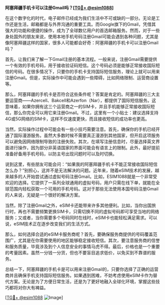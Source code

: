 **阿塞拜疆手机卡可以注册Gmail吗？[[TG💪+ @esim1088](https://t.me/s/esim1088)]**

在这个数字化的时代，电子邮件已经成为我们生活中不可或缺的一部分。无论是工作还是生活，邮箱都是与外界沟通的重要工具。而Google旗下的Gmail，凭借其强大的功能和便捷的操作，成为了全球数亿用户的首选邮箱服务。然而，对于一些身处国外的朋友来说，使用本地手机号码注册Gmail可能会遇到各种问题，尤其是像阿塞拜疆这样的国家，很多人可能都会好奇：阿塞拜疆的手机卡可以注册Gmail吗？

首先，让我们来了解一下Gmail注册的基本流程。一般来说，注册Gmail需要提供一个有效的手机号码，用于接收验证码短信。这个号码必须是能够正常接收国际短信的号码。在很多情况下，只要你的手机卡支持国际短信服务，理论上就可以用来注册Gmail。但是，实际操作中可能会遇到一些障碍，比如网络限制、运营商设置等。

那么，阿塞拜疆的手机卡是否符合这些条件呢？答案是肯定的。阿塞拜疆的三大主要运营商——Azercell、Bakcell和Azerfon（Nar），都提供了国际短信服务。这意味着，如果你拥有这三个运营商之一的SIM卡，并且手机能够正常接收国际短信，那么你完全可以用它来注册Gmail。不过，这里有一个小贴士：建议选择支持4G或5G网络的SIM卡，这样不仅速度更快，而且接收短信的成功率也更高。

当然，实际操作过程中可能会有一些小技巧需要注意。首先，确保你的手机已经开通了国际漫游服务。虽然大多数时候不需要真正漫游到其他国家，但开启这项服务可以避免因网络限制导致的注册失败。其次，在填写注册信息时，尽量选择英文界面进行操作，因为部分非英语国家的界面可能会有语言上的限制。此外，最好提前准备好备用手机号码，以防主号出现问题时可以及时切换。

说到这里，有些朋友可能会问：“如果我的阿塞拜疆手机卡不能正常接收国际短信怎么办？”别担心，这并不是无法解决的问题。近年来，随着eSIM技术的发展，越来越多的人开始尝试通过虚拟号码注册Gmail。比如，ESIM1088就是一个非常受欢迎的选择。它提供了一系列全球通用的虚拟号码，用户只需在线下单，就能在全球范围内轻松获取一个可用的手机号码。这对于那些无法使用本国号码注册Gmail的人来说，无疑是一个很好的解决方案。

当然，除了注册Gmail之外，eSIM卡还能带来许多其他便利。比如，当你出国旅行时，再也不需要频繁更换SIM卡，只需切换不同的虚拟号码即可享受当地的网络服务；又或者，当你需要多个号码同时在线时，eSIM卡也能轻松满足需求。可以说，eSIM技术正在逐步改变我们的生活方式。

那么，如何选择合适的eSIM卡服务商呢？首先，要确保服务商提供的号码覆盖范围广，尤其是在你需要使用的地区能够稳定接收短信。其次，要注意服务商的信誉和服务质量，毕竟涉及到个人信息安全的事情马虎不得。最后，价格也是一个重要的考量因素。虽然一分钱一分货，但也不要盲目追求低价，以免买到不靠谱的服务。

总结一下，阿塞拜疆的手机卡是可以用来注册Gmail的，只要你选择了正确的运营商并且确保手机支持国际短信服务。如果遇到困难，不妨考虑使用eSIM卡作为替代方案。无论是为了方便日常生活，还是为了更好地融入全球化环境，掌握这些技巧都将对你大有裨益。

[[TG💪+ @esim1088](https://t.me/s/esim1088) ![Image](https://i.postimg.cc/4NQfJmqS/Snipaste-2025-05-13-00-14-12.png)]